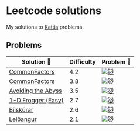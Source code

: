 # Leetcode solutions
My solutions to [Kattis]([https://open.kattis.com/](https://open.kattis.com/problems)) problems.

## Problems
| Solution :link: | Difficulty | Problem :link: |
| - | - | - |
| [CommonFactors](https://github.com/Mr-Seoul/Kattis_Problems/blob/main/Solutions/Commonfactors.py) | 4.2 | [![:cat:](https://github.com/Mr-Seoul/Leetcode-Solutions/blob/main/Leetcode_Logo.jpeg)](https://open.kattis.com/problems/commonfactors) |
| [CommonFactors](https://github.com/Mr-Seoul/Kattis_Problems/blob/main/Solutions/Gini.py) | 3.8 | [![:cat:](https://github.com/Mr-Seoul/Leetcode-Solutions/blob/main/Leetcode_Logo.jpeg)](https://open.kattis.com/problems/ginistudull?tab=metadata) |
| [Avoiding the Abyss](https://github.com/Mr-Seoul/Kattis_Problems/blob/main/Solutions/AvoidingTheAbyss.py) | 3.5 | [![:cat:](https://github.com/Mr-Seoul/Leetcode-Solutions/blob/main/Leetcode_Logo.jpeg)](https://open.kattis.com/problems/avoidingtheabyss) |
| [1-D Frogger (Easy)](https://github.com/Mr-Seoul/Kattis_Problems/blob/main/Solutions/1dfroggereasy.py) | 2.7 | [![:cat:](https://github.com/Mr-Seoul/Leetcode-Solutions/blob/main/Leetcode_Logo.jpeg)](https://open.kattis.com/problems/1dfroggereasy?tab=metadata) |
| [Bílskúrar](https://github.com/Mr-Seoul/Kattis_Problems/blob/main/Solutions/Bilskurar.py) | 2.6 | [![:cat:](https://github.com/Mr-Seoul/Leetcode-Solutions/blob/main/Leetcode_Logo.jpeg)](https://open.kattis.com/problems/bilskurar) |
| [Leiðangur](https://github.com/Mr-Seoul/Kattis_Problems/blob/main/Solutions/Lei%C3%B0angur.py) | 2.1 | [![:cat:](https://github.com/Mr-Seoul/Leetcode-Solutions/blob/main/Leetcode_Logo.jpeg)](https://open.kattis.com/problems/leidangur?tab=metadata) |

